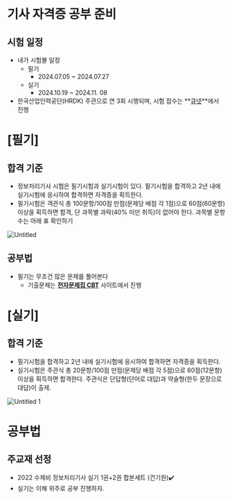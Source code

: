 # 기사 자격증 공부 준비

## 시험 일정

- 내가 시험볼 일정
    - 필기
        - 2024.07.05 ~ 2024.07.27
    - 실기
        - 2024.10.19 ~ 2024.11. 08
- 한국산업인력공단(HRDK) 주관으로 연 3회 시행되며, 시험 접수는 **[큐넷](http://www.q-net.or.kr/)**에서 진행

# [필기]

## 합격 기준

- 정보처리기사 시험은 필기시험과 실기시험이 있다. 필기시험을 합격하고 2년 내에 실기시험에 응시하여 합격하면 자격증을 획득한다.
- 필기시험은 객관식 총 100문항/100점 만점(문제당 배점 각 1점)으로 60점(60문항) 이상을 획득하면 합격, 단 과목별 과락(40% 미만 취득)이 없어야 한다. 과목별 문항수는 아래 표 확인하기

![Untitled](https://github.com/kihyuni1207/Engineer_Information_Processing-KR/assets/127191624/00da80f4-797e-4ebe-8bc5-7d79ef02d908)

## 공부법

- 필기는 무조건 많은 문제를 풀어본다
    - 기출문제는 **[전자문제집 CBT](https://www.comcbt.com/)** 사이트에서 진행
        
        

# [실기]

## 합격 기준

- 필기시험을 합격하고 2년 내에 실기시험에 응시하여 합격하면 자격증을 획득한다.
- 실기시험은 주관식 총 20문항/100점 만점(문제당 배점 각 5점)으로 60점(12문항) 이상을 획득하면 합격한다. 주관식은 단답형(단어로 대답)과 약술형(한두 문장으로 대답)이 출제.

![Untitled 1](https://github.com/kihyuni1207/Engineer_Information_Processing-KR/assets/127191624/c01eb724-2b5d-46cd-9978-a90bc22f365f)

# 공부법

## 주교재 선정

- 2022 수제비 정보처리기사 실기 1권+2권 합본세트 (건기원)✔️
- 실기는 이해 위주로 공부 진행하자.
